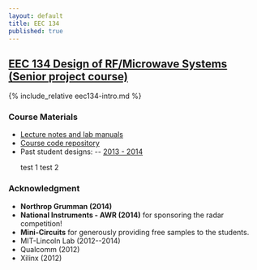 ```yaml
---
layout: default
title: EEC 134
published: true
---
```


## [EEC 134 Design of RF/Microwave Systems (Senior project course)]("/education/eec134.html")

{% include_relative eec134-intro.md %}

### Course Materials 

- [Lecture notes and lab manuals](https://drive.google.com/open?id=0B9YVdNeakw2AVDRrN2g3bG41RU0&authuser=0) 
- [Course code repository](https://github.com/ucdart/UCD-EEC134)
- Past student designs:
-- [2013 - 2014](https://drive.google.com/open?id=0Bzbq9fPL-_ZRZEZsd0dtazFwN2M&authuser=0)

<ul>
	<li style="display:inline"> test 1 </li>
    <li style="display:inline"> test 2 </li>
</ul>

### Acknowledgment 

- **Northrop Grumman (2014)**
- **National Instruments - AWR (2014)** for sponsoring the radar competition!
- **Mini-Circuits** for generously providing free samples to the students.
- MIT-Lincoln Lab (2012--2014)
- Qualcomm (2012)
- Xilinx (2012)